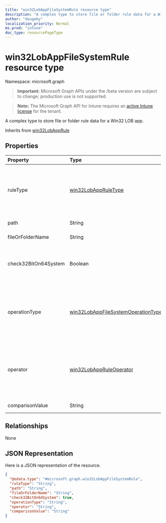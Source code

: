```yaml
---
title: "win32LobAppFileSystemRule resource type"
description: "A complex type to store file or folder rule data for a Win32 LOB app."
author: "dougeby"
localization_priority: Normal
ms.prod: "intune"
doc_type: resourcePageType
---
```


# win32LobAppFileSystemRule resource type

Namespace: microsoft.graph

> **Important:** Microsoft Graph APIs under the /beta version are subject to change; production use is not supported.

> **Note:** The Microsoft Graph API for Intune requires an [active Intune license](https://go.microsoft.com/fwlink/?linkid=839381) for the tenant.

A complex type to store file or folder rule data for a Win32 LOB app.


Inherits from [win32LobAppRule](../resources/intune-apps-win32lobapprule.md)

## Properties
|Property|Type|Description|
|:---|:---|:---|
|ruleType|[win32LobAppRuleType](../resources/intune-apps-win32lobappruletype.md)|The rule type indicating the purpose of the rule. Inherited from [win32LobAppRule](../resources/intune-apps-win32lobapprule.md). Possible values are: `detection`, `requirement`.|
|path|String|The file or folder path to look up.|
|fileOrFolderName|String|The file or folder name to look up.|
|check32BitOn64System|Boolean|A value indicating whether to expand environment variables in the 32-bit context on 64-bit systems.|
|operationType|[win32LobAppFileSystemOperationType](../resources/intune-apps-win32lobappfilesystemoperationtype.md)|The file system operation type. Possible values are: `notConfigured`, `exists`, `modifiedDate`, `createdDate`, `version`, `sizeInMB`, `doesNotExist`.|
|operator|[win32LobAppRuleOperator](../resources/intune-apps-win32lobappruleoperator.md)|The operator for file or folder detection. Possible values are: `notConfigured`, `equal`, `notEqual`, `greaterThan`, `greaterThanOrEqual`, `lessThan`, `lessThanOrEqual`.|
|comparisonValue|String|The file or folder comparison value.|

## Relationships
None

## JSON Representation
Here is a JSON representation of the resource.
<!-- {
  "blockType": "resource",
  "@odata.type": "microsoft.graph.win32LobAppFileSystemRule"
}
-->
``` json
{
  "@odata.type": "#microsoft.graph.win32LobAppFileSystemRule",
  "ruleType": "String",
  "path": "String",
  "fileOrFolderName": "String",
  "check32BitOn64System": true,
  "operationType": "String",
  "operator": "String",
  "comparisonValue": "String"
}
```





